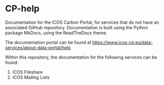# CP-help

Documentation for the ICOS Carbon Portal, for services that do not have an
associated GitHub repository. Documentation is built using the Python package
MkDocs, using the ReadTheDocs theme.

The documentation portal can be found at
https://www.icos-cp.eu/data-services/about-data-portal/help

Within this repository, the documentation for the following services can be
found:
1. ICOS Fileshare
2. ICOS Mailing Lists